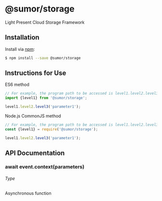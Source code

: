 # @sumor/storage
Light Present Cloud Storage Framework

## Installation

Install via [npm](https://www.npmjs.com/):
```sh
$ npm install --save @sumor/storage
```

## Instructions for Use

ES6 method
```js
// For example, the program path to be accessed is level1.level2.level3
import {level1} from '@sumor/storage';

level1.level2.level3('parameter1');
```
Node.js CommonJS method
```js
// For example, the program path to be accessed is level1.level2.level3
const {level1} = require('@sumor/storage');

level1.level2.level3('parameter1');
```

## API Documentation

### await event.context(parameters)
###### Type
Asynchronous function